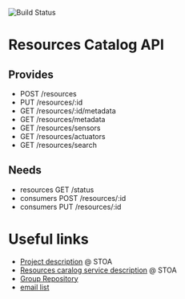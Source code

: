 ![Build Status](https://gitlab.com/smart-city-platform/resources-catalog/badges/master/build.svg)

Resources Catalog API
====================

Provides
--------

* POST /resources
* PUT /resources/:id
* GET /resources/:id/metadata
* GET /resources/metadata
* GET /resources/sensors
* GET /resources/actuators
* GET /resources/search

Needs
-----

* resources GET /status
* consumers POST /resources/:id
* consumers PUT /resources/:id


Useful links
============

* [Project description](https://social.stoa.usp.br/poo2016/projeto/projeto-plataforma-cidades-inteligentes) @ STOA
* [Resources caralog service description](https://social.stoa.usp.br/poo2016/projeto/grupo-2-servico-de-catalogo-de-recursos) @ STOA
* [Group Repository](https://gitlab.com/groups/smart-city-platform)
* [email list](https://groups.google.com/forum/#!forum/pci-lideres-equipe-de-organizacao-poo-ime-2016)
